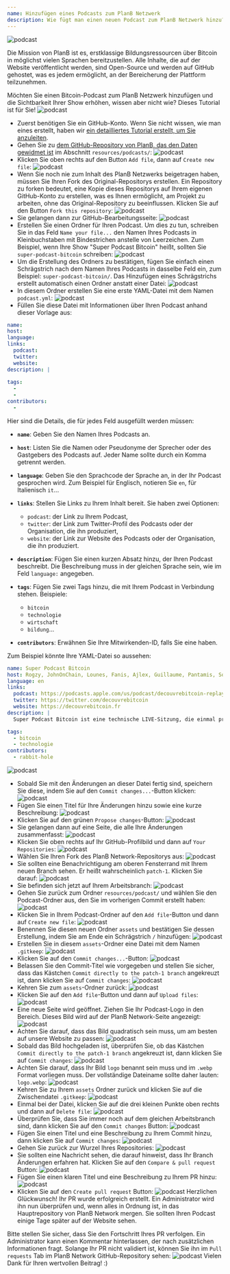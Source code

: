 ```yaml
---
name: Hinzufügen eines Podcasts zum PlanB Netzwerk
description: Wie fügt man einen neuen Podcast zum PlanB Netzwerk hinzu?
---
```

![podcast](assets/cover.webp)

Die Mission von PlanB ist es, erstklassige Bildungsressourcen über Bitcoin in möglichst vielen Sprachen bereitzustellen. Alle Inhalte, die auf der Website veröffentlicht werden, sind Open-Source und werden auf GitHub gehostet, was es jedem ermöglicht, an der Bereicherung der Plattform teilzunehmen.

Möchten Sie einen Bitcoin-Podcast zum PlanB Netzwerk hinzufügen und die Sichtbarkeit Ihrer Show erhöhen, wissen aber nicht wie? Dieses Tutorial ist für Sie!
![podcast](assets/01.webp)
- Zuerst benötigen Sie ein GitHub-Konto. Wenn Sie nicht wissen, wie man eines erstellt, haben wir [ein detailliertes Tutorial erstellt, um Sie anzuleiten](https://planb.network/tutorials/others/create-github-account).
- Gehen Sie zu [dem GitHub-Repository von PlanB, das den Daten gewidmet ist](https://github.com/PlanB-Network/bitcoin-educational-content/tree/dev/resources/podcasts) im Abschnitt `resources/podcasts/`:
![podcast](assets/02.webp)
- Klicken Sie oben rechts auf den Button `Add file`, dann auf `Create new file`:
![podcast](assets/03.webp)
- Wenn Sie noch nie zum Inhalt des PlanB Netzwerks beigetragen haben, müssen Sie Ihren Fork des Original-Repositorys erstellen. Ein Repository zu forken bedeutet, eine Kopie dieses Repositorys auf Ihrem eigenen GitHub-Konto zu erstellen, was es Ihnen ermöglicht, am Projekt zu arbeiten, ohne das Original-Repository zu beeinflussen. Klicken Sie auf den Button `Fork this repository`:
![podcast](assets/04.webp)
- Sie gelangen dann zur GitHub-Bearbeitungsseite:
![podcast](assets/05.webp)
- Erstellen Sie einen Ordner für Ihren Podcast. Um dies zu tun, schreiben Sie in das Feld `Name your file...` den Namen Ihres Podcasts in Kleinbuchstaben mit Bindestrichen anstelle von Leerzeichen. Zum Beispiel, wenn Ihre Show "Super Podcast Bitcoin" heißt, sollten Sie `super-podcast-bitcoin` schreiben:
![podcast](assets/06.webp)
- Um die Erstellung des Ordners zu bestätigen, fügen Sie einfach einen Schrägstrich nach dem Namen Ihres Podcasts in dasselbe Feld ein, zum Beispiel: `super-podcast-bitcoin/`. Das Hinzufügen eines Schrägstrichs erstellt automatisch einen Ordner anstatt einer Datei:
![podcast](assets/07.webp)
- In diesem Ordner erstellen Sie eine erste YAML-Datei mit dem Namen `podcast.yml`:
![podcast](assets/08.webp)
- Füllen Sie diese Datei mit Informationen über Ihren Podcast anhand dieser Vorlage aus:

```yaml
name: 
host: 
language: 
links:
  podcast: 
  twitter: 
  website: 
description: |
  
tags:
  - 
  - 
contributors:
  - 
```

Hier sind die Details, die für jedes Feld ausgefüllt werden müssen:

- **`name`**: Geben Sie den Namen Ihres Podcasts an.
- **`host`**: Listen Sie die Namen oder Pseudonyme der Sprecher oder des Gastgebers des Podcasts auf. Jeder Name sollte durch ein Komma getrennt werden.
- **`language`**: Geben Sie den Sprachcode der Sprache an, in der Ihr Podcast gesprochen wird. Zum Beispiel für Englisch, notieren Sie `en`, für Italienisch `it`...

- **`links`**: Stellen Sie Links zu Ihrem Inhalt bereit. Sie haben zwei Optionen:
	- `podcast`: der Link zu Ihrem Podcast,
	- `twitter`: der Link zum Twitter-Profil des Podcasts oder der Organisation, die ihn produziert,
	- `website`: der Link zur Website des Podcasts oder der Organisation, die ihn produziert.
- **`description`**: Fügen Sie einen kurzen Absatz hinzu, der Ihren Podcast beschreibt. Die Beschreibung muss in der gleichen Sprache sein, wie im Feld `language:` angegeben.
- **`tags`**: Fügen Sie zwei Tags hinzu, die mit Ihrem Podcast in Verbindung stehen. Beispiele:
    - `bitcoin`
    - `technologie`
    - `wirtschaft`
    - `bildung`...

- **`contributors`**: Erwähnen Sie Ihre Mitwirkenden-ID, falls Sie eine haben.

Zum Beispiel könnte Ihre YAML-Datei so aussehen:

```yaml
name: Super Podcast Bitcoin
host: Rogzy, JohnOnChain, Lounes, Fanis, Ajlex, Guillaume, Pantamis, Sosthene, Loic
language: en
links:
  podcast: https://podcasts.apple.com/us/podcast/decouvrebitcoin-replay/id1693844092
  twitter: https://twitter.com/decouvrebitcoin
  website: https://decouvrebitcoin.fr
description: |
  Super Podcast Bitcoin ist eine technische LIVE-Sitzung, die einmal pro Woche auf Twitter stattfindet, um tief in das Bitcoin-Protokoll, Layer-Zwei-Lösungen und alles, was den Verstand begeistert, einzutauchen. Unsere Gastgeber Lounes, Pantamis, Loïc und Sosthene werden Ihre Fragen beantworten und die technischste Show über Bitcoin weltweit bieten.

tags:
  - bitcoin
  - technologie
contributors:
  - rabbit-hole
```

![podcast](assets/09.webp)

- Sobald Sie mit den Änderungen an dieser Datei fertig sind, speichern Sie diese, indem Sie auf den `Commit changes...`-Button klicken:
![podcast](assets/10.webp)
- Fügen Sie einen Titel für Ihre Änderungen hinzu sowie eine kurze Beschreibung:
![podcast](assets/11.webp)
- Klicken Sie auf den grünen `Propose changes`-Button:
![podcast](assets/12.webp)
- Sie gelangen dann auf eine Seite, die alle Ihre Änderungen zusammenfasst:
![podcast](assets/13.webp)
- Klicken Sie oben rechts auf Ihr GitHub-Profilbild und dann auf `Your Repositories`:
![podcast](assets/14.webp)
- Wählen Sie Ihren Fork des PlanB Network-Repositorys aus:
![podcast](assets/15.webp)
- Sie sollten eine Benachrichtigung am oberen Fensterrand mit Ihrem neuen Branch sehen. Er heißt wahrscheinlich `patch-1`. Klicken Sie darauf:
![podcast](assets/16.webp)
- Sie befinden sich jetzt auf Ihrem Arbeitsbranch:
![podcast](assets/17.webp)
- Gehen Sie zurück zum Ordner `resources/podcast/` und wählen Sie den Podcast-Ordner aus, den Sie im vorherigen Commit erstellt haben: ![podcast](assets/18.webp)
- Klicken Sie in Ihrem Podcast-Ordner auf den `Add file`-Button und dann auf `Create new file`:
![podcast](assets/19.webp)
- Benennen Sie diesen neuen Ordner `assets` und bestätigen Sie dessen Erstellung, indem Sie am Ende ein Schrägstrich `/` hinzufügen:
![podcast](assets/20.webp)
- Erstellen Sie in diesem `assets`-Ordner eine Datei mit dem Namen `.gitkeep`:
![podcast](assets/21.webp)
- Klicken Sie auf den `Commit changes...`-Button:
![podcast](assets/22.webp)
- Belassen Sie den Commit-Titel wie vorgegeben und stellen Sie sicher, dass das Kästchen `Commit directly to the patch-1 branch` angekreuzt ist, dann klicken Sie auf `Commit changes`:
![podcast](assets/23.webp)
- Kehren Sie zum `assets`-Ordner zurück:
![podcast](assets/24.webp)
- Klicken Sie auf den `Add file`-Button und dann auf `Upload files`:
![podcast](assets/25.webp)
- Eine neue Seite wird geöffnet. Ziehen Sie Ihr Podcast-Logo in den Bereich. Dieses Bild wird auf der PlanB Network-Seite angezeigt: ![podcast](assets/26.webp)
- Achten Sie darauf, dass das Bild quadratisch sein muss, um am besten auf unsere Website zu passen:
![podcast](assets/27.webp)
- Sobald das Bild hochgeladen ist, überprüfen Sie, ob das Kästchen `Commit directly to the patch-1 branch` angekreuzt ist, dann klicken Sie auf `Commit changes`:
![podcast](assets/28.webp)
- Achten Sie darauf, dass Ihr Bild `logo` benannt sein muss und im `.webp` Format vorliegen muss. Der vollständige Dateiname sollte daher lauten: `logo.webp`:
![podcast](assets/29.webp)
- Kehren Sie zu Ihrem `assets` Ordner zurück und klicken Sie auf die Zwischendatei `.gitkeep`:
![podcast](assets/30.webp)
- Einmal bei der Datei, klicken Sie auf die drei kleinen Punkte oben rechts und dann auf `Delete file`:
![podcast](assets/31.webp)
- Überprüfen Sie, dass Sie immer noch auf dem gleichen Arbeitsbranch sind, dann klicken Sie auf den `Commit changes` Button:
![podcast](assets/32.webp)
- Fügen Sie einen Titel und eine Beschreibung zu Ihrem Commit hinzu, dann klicken Sie auf `Commit changes`:
![podcast](assets/33.webp)
- Gehen Sie zurück zur Wurzel Ihres Repositories:
![podcast](assets/34.webp)
- Sie sollten eine Nachricht sehen, die darauf hinweist, dass Ihr Branch Änderungen erfahren hat. Klicken Sie auf den `Compare & pull request` Button:
![podcast](assets/35.webp)
- Fügen Sie einen klaren Titel und eine Beschreibung zu Ihrem PR hinzu:
![podcast](assets/36.webp)
- Klicken Sie auf den `Create pull request` Button:
![podcast](assets/37.webp)
Herzlichen Glückwunsch! Ihr PR wurde erfolgreich erstellt. Ein Administrator wird ihn nun überprüfen und, wenn alles in Ordnung ist, in das Hauptrepository von PlanB Network mergen. Sie sollten Ihren Podcast einige Tage später auf der Website sehen.

Bitte stellen Sie sicher, dass Sie den Fortschritt Ihres PR verfolgen. Ein Administrator kann einen Kommentar hinterlassen, der nach zusätzlichen Informationen fragt. Solange Ihr PR nicht validiert ist, können Sie ihn im `Pull requests` Tab im PlanB Network GitHub-Repository sehen:
![podcast](assets/38.webp)
Vielen Dank für Ihren wertvollen Beitrag! :)